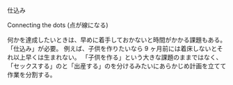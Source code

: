 仕込み

Connecting the dots (点が線になる)

何かを達成したいときは、早めに着手しておかないと時間がかかる課題もある。「仕込み」が必要。
例えば、子供を作りたいなら 9 ヶ月前には着床しないとそれ以上早くは生まれない。
「子供を作る」という大きな課題のままではなく、「セックスする」のと「出産する」のを分けるみたいにあらかじめ計画を立てて作業を分割する。
